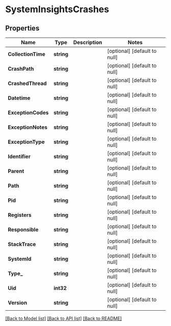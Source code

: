 # SystemInsightsCrashes

## Properties
Name | Type | Description | Notes
------------ | ------------- | ------------- | -------------
**CollectionTime** | **string** |  | [optional] [default to null]
**CrashPath** | **string** |  | [optional] [default to null]
**CrashedThread** | **string** |  | [optional] [default to null]
**Datetime** | **string** |  | [optional] [default to null]
**ExceptionCodes** | **string** |  | [optional] [default to null]
**ExceptionNotes** | **string** |  | [optional] [default to null]
**ExceptionType** | **string** |  | [optional] [default to null]
**Identifier** | **string** |  | [optional] [default to null]
**Parent** | **string** |  | [optional] [default to null]
**Path** | **string** |  | [optional] [default to null]
**Pid** | **string** |  | [optional] [default to null]
**Registers** | **string** |  | [optional] [default to null]
**Responsible** | **string** |  | [optional] [default to null]
**StackTrace** | **string** |  | [optional] [default to null]
**SystemId** | **string** |  | [optional] [default to null]
**Type_** | **string** |  | [optional] [default to null]
**Uid** | **int32** |  | [optional] [default to null]
**Version** | **string** |  | [optional] [default to null]

[[Back to Model list]](../README.md#documentation-for-models) [[Back to API list]](../README.md#documentation-for-api-endpoints) [[Back to README]](../README.md)


